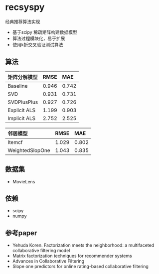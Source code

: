# recsyspy
经典推荐算法实现
* 基于scipy 稀疏矩阵构建数据模型
* 算法过程模块化，易于扩展
* 使用k折交叉验证测试算法

## 算法
| 矩阵分解模型 | RMSE     | MAE
| :-------- | :-------- | :-------- |
| Baseline  | 0.946|0.742 
| SVD|0.931|0.731|
| SVDPlusPlus|0.927|0.726
| Explicit ALS  |1.199|0.903
| Implicit ALS |2.752|2.525

|邻居模型 |RMSE|MAE
| :-------- |:--------|:-------- |
|Itemcf|1.029|0.802
|WeightedSlopOne|1.043|0.835|


## 数据集
* MovieLens 

## 依赖
* scipy
* numpy

## 参考paper
* Yehuda Koren. Factorization meets the neighborhood: a multifaceted collaborative filtering model
* Matrix factorization techniques for recommender systems
* Advances in Collaborative Filtering
* Slope one predictors for online rating-based collaborative filtering